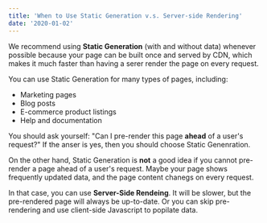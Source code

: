 ```yaml
---
title: 'When to Use Static Generation v.s. Server-side Rendering'
date: '2020-01-02'
---
```


We recommend using **Static Generation** (with and without data) whenever possible because your page can be built once and served by CDN, which makes it much faster than having a serer render the page on every request.

You can use Static Generation for many types of pages, including:

- Marketing pages
- Blog posts
- E-commerce product listings
- Help and documentation

You should ask yourself: "Can I pre-render this page **ahead** of a user's request?" If the anser is yes, then you should choose Static Genenration.

On the other hand, Static Generation is **not** a good idea if you cannot pre-render a page ahead of a user's request. Maybe your page shows frequently updated data, and the page content chanegs on every request.

In that case, you can use **Server-Side Rendeing**. It will be slower, but the pre-rendered page will always be up-to-date. Or you can skip pre-rendering and use client-side Javascript to popilate data.